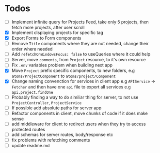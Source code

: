 # Todos

- [ ] Implement infinite query for Projects Feed, take only 5 projects, then fetch more projects, after user scroll
- [x] Implement displaying projects for specific tag
- [x] Export Forms to Form components
- [ ] Remove `Title` components where they are not needed, change their order where needed
- [ ] Add `refetchOnWindowsFocus: false` to useQueries where it could help
- [ ] Server, move `comments`, from `Project` resource, to it's own resource
- [ ] Fix `.env` variables problem when building next app
- [x] Move `Project` prefix specific components, to new folders, e.g `atoms/ProjectComponent` to `atoms/project/Component`
- [x] Change naming convenction for services in client app e.g
      `APIService` -> `Fetcher`
      and then have one `api` file to export all services e.g
      `api.project.findOne`
- [ ] Probably finding a way to do similiar thing for server, to not use `ProjectController`, `ProjectService`
- [ ] If possible add absolute paths for server app
- [ ] Refactor components in client, move chunks of code if it does make sense
- [ ] add middleware for client to redirect users when they try to access protected routes
- [ ] add schemas for server routes, body/response etc
- [ ] fix problems with refetching comments
- [ ] update readme.md
